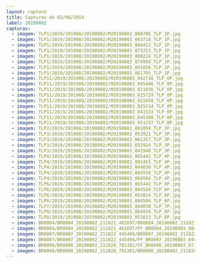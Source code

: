 ```yaml
---
layout: capture
title: Capturas de 02/08/2019
label: 20190802
capturas:
  - imagem: TLP1/2019/201908/20190802/M20190803_080706_TLP_1P.jpg
  - imagem: TLP1/2019/201908/20190802/M20190803_043718_TLP_1P.jpg
  - imagem: TLP1/2019/201908/20190802/M20190803_084413_TLP_1P.jpg
  - imagem: TLP1/2019/201908/20190802/M20190803_073213_TLP_1P.jpg
  - imagem: TLP1/2019/201908/20190802/M20190803_060224_TLP_1P.jpg
  - imagem: TLP1/2019/201908/20190802/M20190803_074950_TLP_1P.jpg
  - imagem: TLP1/2019/201908/20190802/M20190803_091058_TLP_1P.jpg
  - imagem: TLP1/2019/201908/20190802/M20190803_061705_TLP_1P.jpg
  - imagem: TLP11/2019/201908/20190802/M20190803_042716_TLP_0P.jpg
  - imagem: TLP11/2019/201908/20190802/M20190803_045446_TLP_0P.jpg
  - imagem: TLP11/2019/201908/20190802/M20190803_021036_TLP_0P.jpg
  - imagem: TLP11/2019/201908/20190802/M20190803_025729_TLP_0P.jpg
  - imagem: TLP11/2019/201908/20190802/M20190803_022450_TLP_0P.jpg
  - imagem: TLP11/2019/201908/20190802/M20190803_025514_TLP_0P.jpg
  - imagem: TLP11/2019/201908/20190802/M20190803_041533_TLP_0P.jpg
  - imagem: TLP11/2019/201908/20190802/M20190803_045308_TLP_0P.jpg
  - imagem: TLP11/2019/201908/20190802/M20190803_051237_TLP_0P.jpg
  - imagem: TLP2/2019/201908/20190802/M20190803_091059_TLP_2P.jpg
  - imagem: TLP3/2019/201908/20190802/M20190803_053921_TLP_3P.jpg
  - imagem: TLP3/2019/201908/20190802/M20190803_061357_TLP_3P.jpg
  - imagem: TLP3/2019/201908/20190802/M20190803_052924_TLP_3P.jpg
  - imagem: TLP3/2019/201908/20190802/M20190803_041948_TLP_3P.jpg
  - imagem: TLP4/2019/201908/20190802/M20190803_065442_TLP_4P.jpg
  - imagem: TLP4/2019/201908/20190802/M20190803_091453_TLP_4P.jpg
  - imagem: TLP4/2019/201908/20190802/M20190803_044030_TLP_4P.jpg
  - imagem: TLP4/2019/201908/20190802/M20190803_084558_TLP_4P.jpg
  - imagem: TLP4/2019/201908/20190802/M20190803_084504_TLP_4P.jpg
  - imagem: TLP6/2019/201908/20190802/M20190803_065442_TLP_6P.jpg
  - imagem: TLP6/2019/201908/20190802/M20190803_084558_TLP_6P.jpg
  - imagem: TLP6/2019/201908/20190802/M20190803_053814_TLP_6P.jpg
  - imagem: TLP6/2019/201908/20190802/M20190803_084504_TLP_6P.jpg
  - imagem: TLP7/2019/201908/20190802/M20190803_044030_TLP_7P.jpg
  - imagem: TLP8/2019/201908/20190802/M20190803_084558_TLP_8P.jpg
  - imagem: TLP8/2019/201908/20190802/M20190803_053813_TLP_8P.jpg
  - imagem: BR0004/BR0004_20190802_211021_481697/BR0004_20190802_211021_481697_stack_5_meteors.jpg
  - imagem: BR0004/BR0004_20190802_211021_481697/FF_BR0004_20190803_084549_251_0996352.fits_maxpixel.jpg
  - imagem: BR0007/BR0007_20190802_211022_445494/BR0007_20190802_211022_445494_stack_2_meteors.jpg
  - imagem: BR0007/BR0007_20190802_211022_445494/FF_BR0007_20190803_044029_551_0808448.fits_maxpixel.jpg
  - imagem: BR0008/BR0008_20190802_211020_781381/FF_BR0008_20190803_071645_788_0503808.fits_maxpixel.jpg
  - imagem: BR0008/BR0008_20190802_211020_781381/BR0008_20190802_211020_781381_stack_3_meteors.jpg
---
```

